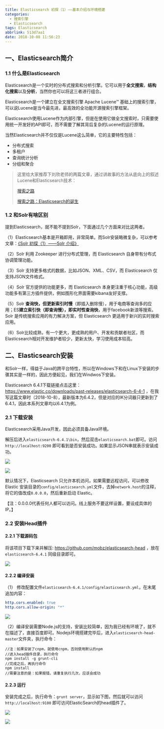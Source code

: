 ```yaml
---
title: Elasticsearch 初探（1）——基本介绍与环境搭建
categories:
  - 搜索引擎
  - Elasticsearch
tags: Elasticsearch
abbrlink: 513d7aa1
date: 2018-10-08 11:56:23
---
```


## 一、Elasticsearch简介

### 1.1 什么是Elasticsearch

Elasticsearch是一个实时的分布式搜索和分析引擎。它可以用于**全文搜索**，**结构化搜索**以及**分析**，当然你也可以将这三者进行组合。

Elasticsearch是一个建立在全文搜索引擎 Apache Lucene™ 基础上的搜索引擎，可以说Lucene是当今最先进，最高效的全功能开源搜索引擎框架。

Elasticsearch使用Lucene作为内部引擎，但是在使用它做全文搜索时，只需要使用统一开发好的API即可，而不需要了解其背后复杂的Lucene的运行原理。

当然Elasticsearch并不仅仅是Lucene这么简单，它的主要特性包括：

- 分布式搜索
- 多租户
- 查询统计分析
- 分组和聚合

>这里给大家推荐下刘欣老师的两篇文章，通过讲故事的方法从底向上的叙述Lucene和Elasticsearch技术：
>
>[搜索之路](https://mp.weixin.qq.com/s/m31PcdCLTWuqmCUOMkhU4A)
>
>[搜索之路：Elasticsearch的诞生](https://mp.weixin.qq.com/s/mnhtYvR_5N7gtIOgjSUJmA)

### 1.2 和Solr有啥区别

提到Elasticsearch，就不能不提到Solr，下面通过几个方面来对比这两者。

（1）Elasticsearch基本是开箱即用，非常简单。而Solr安装略微复杂，可以参考文章：[《Solr 初探（1）——Solr 介绍》](/2b682855.html)

（2）Solr 利用 Zookeeper 进行分布式管理，而 Elasticsearch 自身带有分布式协调管理功能。

（3）Solr 支持更多格式的数据，比如JSON、XML、CSV，而 Elasticsearch 仅支持JSON文件格式。

（4）Solr 官方提供的功能更多，而 Elasticsearch 本身更注重于核心功能，高级功能多有第三方插件提供，例如图形化界面需要kibana友好支撑。

（5）Solr **查询快，但更新索引时慢**（即插入删除慢），用于电商等查询多的应用；ES**建立索引快（即查询慢），即实时性查询快**，用于facebook新浪等搜索。Solr 是传统搜索应用的有力解决方案，但 Elasticsearch 更适用于新兴的实时搜索应用。

（6）Solr比较成熟，有一个更大，更成熟的用户、开发和贡献者社区，而 Elasticsearch相对开发维护者较少，更新太快，学习使用成本较高。

## 二、Elasticsearch安装

和Solr一样，得益于Java的跨平台特性，所以在Windows下和在Linux下安装的步骤其实是一样的，因此方便起见，我们在Windwos下安装。

Elasticsearch 6.4.1下载链接点击这里：https://www.elastic.co/downloads/past-releases/elasticsearch-6-4-1 ，在我写这篇文章时（2018-10-8），最新版本为6.4.2，但是对应的IK分词器只更新到了6.4.1，因此本系列文章均以6.4.1为例。

### 2.1 下载安装

Elasticsearch采用Java开发，因此必须具备Java环境。

解压后进入`elasticsearch-6.4.1\bin`，然后双击`elasticsearch.bat`即可。访问`http://localhost:9200` 即可看到是否安装成功。如果显示JSON串就表示安装成功。

![](https://cdn.jsdelivr.net/gh/jitwxs/cdn/blog/posts/201810/20181008104957405.png)

![](https://cdn.jsdelivr.net/gh/jitwxs/cdn/blog/posts/201810/20181008192708499.png)

默认情况下，Elasticsearch 只允许本机访问，如果需要远程访问，可以修改 Elastic 安装目录的`config/elasticsearch.yml`文件，去掉`network.host`的注释，将它的值改成`0.0.0.0`，然后重新启动 Elastic。

【注：0.0.0.0代表任何人都可以访问。线上服务不要这样设置，要设成具体的 IP。】

### 2.2 安装Head插件

#### 2.2.1 下载源码包

将该项目下载下来并解压: https://github.com/mobz/elasticsearch-head ，放在`elasticsearch-6.4.1` 同级目录即可。

![](https://cdn.jsdelivr.net/gh/jitwxs/cdn/blog/posts/201810/20181008192301669.png)

#### 2.2.2 编译安装

（1） 修改配置文件`elasticsearch-6.4.1/config/elasticsearch.yml`，在末尾追加内容：

```yml
http.cors.enabled: true
http.cors.allow-origin: "*"
```

![](https://cdn.jsdelivr.net/gh/jitwxs/cdn/blog/posts/201810/20181008114635323.png)

（2）编译安装需要Node.js的支持，安装比较简单，因为我已经有环境了，就不在描述了，直接百度即可。Nodejs环境搭建完毕后，进入`elasticsearch-head-master`文件夹，执行命令：

```node
//注：如果安装了cnpm，就使用cnpm，否则使用默认的npm
//进入head插件目录，执行命令
npm install -g grunt-cli
//完成之后，再执行命令
npm install
//需要注意的是：如果报错，请重复执行几次，应该会成功
```

#### 2.2.3 运行

安装完成之后，执行命令：`grunt server`，显示如下图，然后就可以访问 `http://localhost:9100` 即可访问ElasticSearch的head插件了。

![](https://cdn.jsdelivr.net/gh/jitwxs/cdn/blog/posts/201810/20181008115027471.png)

![](https://cdn.jsdelivr.net/gh/jitwxs/cdn/blog/posts/201810/20181008115252653.png)
